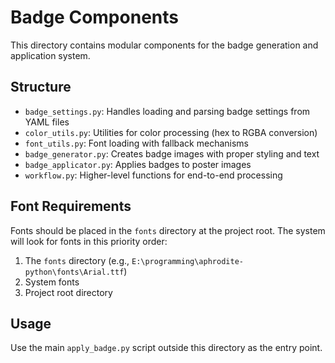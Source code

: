# Badge Components

This directory contains modular components for the badge generation and application system.

## Structure

- `badge_settings.py`: Handles loading and parsing badge settings from YAML files
- `color_utils.py`: Utilities for color processing (hex to RGBA conversion)
- `font_utils.py`: Font loading with fallback mechanisms
- `badge_generator.py`: Creates badge images with proper styling and text
- `badge_applicator.py`: Applies badges to poster images
- `workflow.py`: Higher-level functions for end-to-end processing

## Font Requirements

Fonts should be placed in the `fonts` directory at the project root. The system will look for fonts in this priority order:

1. The `fonts` directory (e.g., `E:\programming\aphrodite-python\fonts\Arial.ttf`)
2. System fonts
3. Project root directory

## Usage

Use the main `apply_badge.py` script outside this directory as the entry point.
